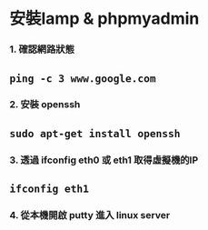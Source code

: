 # **安裝lamp & phpmyadmin**


### 1. 確認網路狀態

## ```ping -c 3 www.google.com```


### 2. 安裝 openssh

## ```sudo apt-get install openssh```

### 3. 透過 ifconfig eth0 或 eth1 取得虛擬機的IP

## ```ifconfig eth1```

### 4. 從本機開啟 putty 進入 linux server




